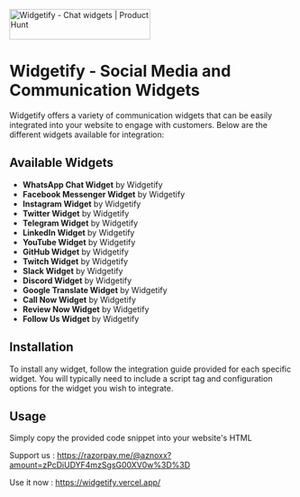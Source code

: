 <a href="https://www.producthunt.com/posts/widgetify-2?embed=true&utm_source=badge-featured&utm_medium=badge&utm_souce=badge-widgetify&#0045;2" target="_blank"><img src="https://api.producthunt.com/widgets/embed-image/v1/featured.svg?post_id=961430&theme=light&t=1747062621194" alt="Widgetify - Chat&#0032;widgets | Product Hunt" style="width: 250px; height: 54px;" width="250" height="54" /></a>


# Widgetify - Social Media and Communication Widgets

Widgetify offers a variety of communication widgets that can be easily integrated into your website to engage with customers. Below are the different widgets available for integration:

## Available Widgets

- **WhatsApp Chat Widget** by Widgetify
- **Facebook Messenger Widget** by Widgetify
- **Instagram Widget** by Widgetify
- **Twitter Widget** by Widgetify
- **Telegram Widget** by Widgetify
- **LinkedIn Widget** by Widgetify
- **YouTube Widget** by Widgetify
- **GitHub Widget** by Widgetify
- **Twitch Widget** by Widgetify
- **Slack Widget** by Widgetify
- **Discord Widget** by Widgetify
- **Google Translate Widget** by Widgetify
- **Call Now Widget** by Widgetify
- **Review Now Widget** by Widgetify
- **Follow Us Widget** by Widgetify

## Installation

To install any widget, follow the integration guide provided for each specific widget. You will typically need to include a script tag and configuration options for the widget you wish to integrate.

## Usage

Simply copy the provided code snippet into your website's HTML 

Support us : https://razorpay.me/@aznoxx?amount=zPcDiUDYF4mzSgsG00XV0w%3D%3D


Use it  now : https://widgetify.vercel.app/


